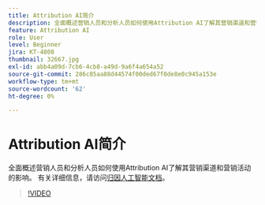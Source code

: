 ```yaml
---
title: Attribution AI简介
description: 全面概述营销人员和分析人员如何使用Attribution AI了解其营销渠道和营销活动的影响。
feature: Attribution AI
role: User
level: Beginner
jira: KT-4808
thumbnail: 32667.jpg
exl-id: abb4a09d-7cb6-4cb8-a49d-9a6f4a654a52
source-git-commit: 286c85aa88d44574f00ded67f0de8e0c945a153e
workflow-type: tm+mt
source-wordcount: '62'
ht-degree: 0%

---
```


# Attribution AI简介

全面概述营销人员和分析人员如何使用Attribution AI了解其营销渠道和营销活动的影响。 有关详细信息，请访问[归因人工智能文档](https://experienceleague.adobe.com/docs/experience-platform/intelligent-services/attribution-ai/overview.html?lang=zh-Hans)。

>[!VIDEO](https://video.tv.adobe.com/v/36584?learn=on&enablevpops&captions=chi_hans)
